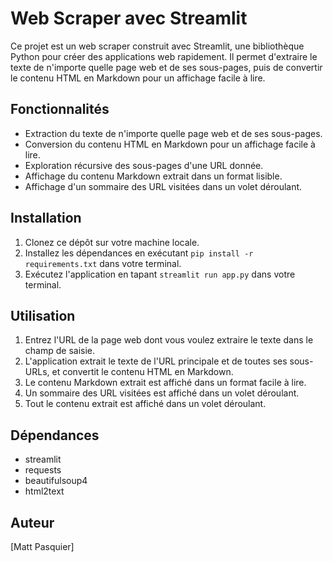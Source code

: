 # Web Scraper avec Streamlit

Ce projet est un web scraper construit avec Streamlit, une bibliothèque Python pour créer des applications web rapidement. Il permet d'extraire le texte de n'importe quelle page web et de ses sous-pages, puis de convertir le contenu HTML en Markdown pour un affichage facile à lire.

## Fonctionnalités

- Extraction du texte de n'importe quelle page web et de ses sous-pages.
- Conversion du contenu HTML en Markdown pour un affichage facile à lire.
- Exploration récursive des sous-pages d'une URL donnée.
- Affichage du contenu Markdown extrait dans un format lisible.
- Affichage d'un sommaire des URL visitées dans un volet déroulant.

## Installation

1. Clonez ce dépôt sur votre machine locale.
2. Installez les dépendances en exécutant `pip install -r requirements.txt` dans votre terminal.
3. Exécutez l'application en tapant `streamlit run app.py` dans votre terminal.

## Utilisation

1. Entrez l'URL de la page web dont vous voulez extraire le texte dans le champ de saisie.
2. L'application extrait le texte de l'URL principale et de toutes ses sous-URLs, et convertit le contenu HTML en Markdown.
3. Le contenu Markdown extrait est affiché dans un format facile à lire.
4. Un sommaire des URL visitées est affiché dans un volet déroulant.
5. Tout le contenu extrait est affiché dans un volet déroulant.

## Dépendances

- streamlit
- requests
- beautifulsoup4
- html2text

## Auteur

[Matt Pasquier]
